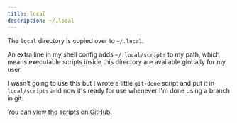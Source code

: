 ```yaml
---
title: local
description: ~/.local
---
```


The `local` directory is copied over to `~/.local`.

An extra line in my shell config adds `~/.local/scripts` to my path, which means executable scripts inside this directory are available globally for my user.

I wasn't going to use this but I wrote a little `git-done` script and put it in `local/scripts` and now it's ready for use whenever I'm done using a branch in git.

You can [view the scripts on GitHub](https://github.com/paultibbetts/dev/tree/main/local).


